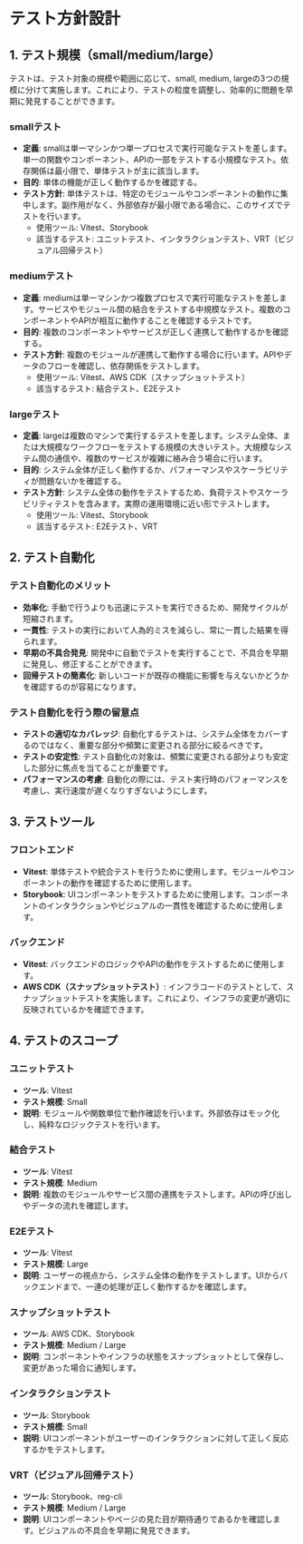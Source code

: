 # テスト方針設計

## 1. テスト規模（small/medium/large）

テストは、テスト対象の規模や範囲に応じて、small, medium, largeの3つの規模に分けて実施します。これにより、テストの粒度を調整し、効率的に問題を早期に発見することができます。

### smallテスト

- **定義**: smallは単一マシンかつ単一プロセスで実行可能なテストを差します。単一の関数やコンポーネント、APIの一部をテストする小規模なテスト。依存関係は最小限で、単体テストが主に該当します。
- **目的**: 単体の機能が正しく動作するかを確認する。
- **テスト方針**: 単体テストは、特定のモジュールやコンポーネントの動作に集中します。副作用がなく、外部依存が最小限である場合に、このサイズでテストを行います。
  - 使用ツール: Vitest、Storybook
  - 該当するテスト: ユニットテスト、インタラクションテスト、VRT（ビジュアル回帰テスト）

### mediumテスト

- **定義**: mediumは単一マシンかつ複数プロセスで実行可能なテストを差します。サービスやモジュール間の結合をテストする中規模なテスト。複数のコンポーネントやAPIが相互に動作することを確認するテストです。
- **目的**: 複数のコンポーネントやサービスが正しく連携して動作するかを確認する。
- **テスト方針**: 複数のモジュールが連携して動作する場合に行います。APIやデータのフローを確認し、依存関係をテストします。
  - 使用ツール: Vitest、AWS CDK（スナップショットテスト）
  - 該当するテスト: 結合テスト、E2Eテスト

### largeテスト

- **定義**: largeは複数のマシンで実行するテストを差します。システム全体、または大規模なワークフローをテストする規模の大きいテスト。大規模なシステム間の通信や、複数のサービスが複雑に絡み合う場合に行います。
- **目的**: システム全体が正しく動作するか、パフォーマンスやスケーラビリティが問題ないかを確認する。
- **テスト方針**: システム全体の動作をテストするため、負荷テストやスケーラビリティテストを含みます。実際の運用環境に近い形でテストします。
  - 使用ツール: Vitest、Storybook
  - 該当するテスト: E2Eテスト、VRT

## 2. テスト自動化

### テスト自動化のメリット

- **効率化**: 手動で行うよりも迅速にテストを実行できるため、開発サイクルが短縮されます。
- **一貫性**: テストの実行において人為的ミスを減らし、常に一貫した結果を得られます。
- **早期の不具合発見**: 開発中に自動でテストを実行することで、不具合を早期に発見し、修正することができます。
- **回帰テストの簡素化**: 新しいコードが既存の機能に影響を与えないかどうかを確認するのが容易になります。

### テスト自動化を行う際の留意点

- **テストの適切なカバレッジ**: 自動化するテストは、システム全体をカバーするのではなく、重要な部分や頻繁に変更される部分に絞るべきです。
- **テストの安定性**: テスト自動化の対象は、頻繁に変更される部分よりも安定した部分に焦点を当てることが重要です。
- **パフォーマンスの考慮**: 自動化の際には、テスト実行時のパフォーマンスを考慮し、実行速度が遅くなりすぎないようにします。

## 3. テストツール

### フロントエンド

- **Vitest**: 単体テストや統合テストを行うために使用します。モジュールやコンポーネントの動作を確認するために使用します。
- **Storybook**: UIコンポーネントをテストするために使用します。コンポーネントのインタラクションやビジュアルの一貫性を確認するために使用します。

### バックエンド

- **Vitest**: バックエンドのロジックやAPIの動作をテストするために使用します。
- **AWS CDK（スナップショットテスト）**: インフラコードのテストとして、スナップショットテストを実施します。これにより、インフラの変更が適切に反映されているかを確認できます。

## 4. テストのスコープ

### ユニットテスト

- **ツール**: Vitest
- **テスト規模**: Small
- **説明**: モジュールや関数単位で動作確認を行います。外部依存はモック化し、純粋なロジックテストを行います。

### 結合テスト

- **ツール**: Vitest
- **テスト規模**: Medium
- **説明**: 複数のモジュールやサービス間の連携をテストします。APIの呼び出しやデータの流れを確認します。

### E2Eテスト

- **ツール**: Vitest
- **テスト規模**: Large
- **説明**: ユーザーの視点から、システム全体の動作をテストします。UIからバックエンドまで、一連の処理が正しく動作するかを確認します。

### スナップショットテスト

- **ツール**: AWS CDK、Storybook
- **テスト規模**: Medium / Large
- **説明**: コンポーネントやインフラの状態をスナップショットとして保存し、変更があった場合に通知します。

### インタラクションテスト

- **ツール**: Storybook
- **テスト規模**: Small
- **説明**: UIコンポーネントがユーザーのインタラクションに対して正しく反応するかをテストします。

### VRT（ビジュアル回帰テスト）

- **ツール**: Storybook、reg-cli
- **テスト規模**: Medium / Large
- **説明**: UIコンポーネントやページの見た目が期待通りであるかを確認します。ビジュアルの不具合を早期に発見できます。
